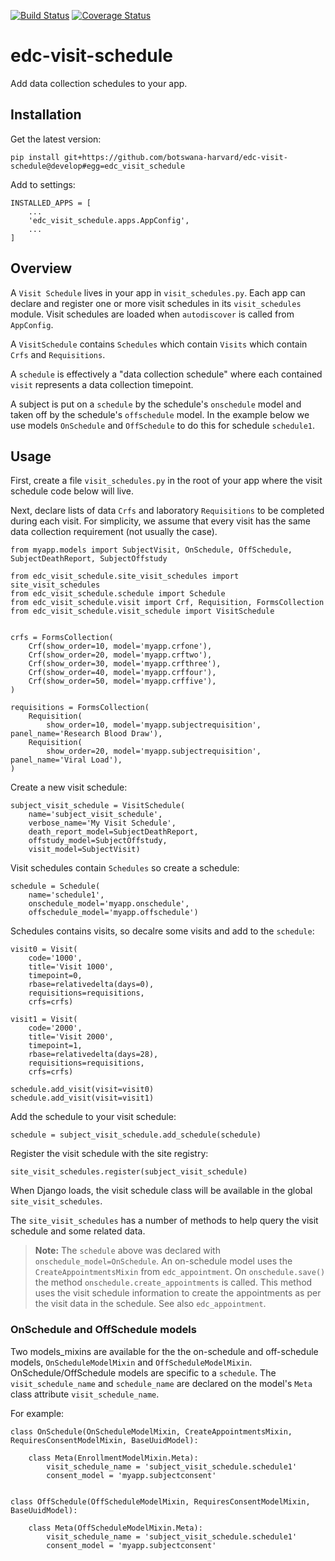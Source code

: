 [![Build Status](https://travis-ci.org/clinicedc/edc-visit-schedule.svg?branch=develop)](https://travis-ci.org/clinicedc/edc-visit-schedule)
[![Coverage Status](https://coveralls.io/repos/clinicedc/edc-visit-schedule/badge.svg)](https://coveralls.io/r/clinicedc/edc-visit-schedule)


# edc-visit-schedule

Add data collection schedules to your app.

## Installation

Get the latest version:

    pip install git+https://github.com/botswana-harvard/edc-visit-schedule@develop#egg=edc_visit_schedule

Add to settings:

    INSTALLED_APPS = [
        ...
        'edc_visit_schedule.apps.AppConfig',
        ...
    ]


## Overview

A `Visit Schedule` lives in your app in `visit_schedules.py`. Each app can declare and register one or more visit schedules in its `visit_schedules` module. Visit schedules are loaded when `autodiscover` is called from `AppConfig`.

A `VisitSchedule` contains `Schedules` which contain `Visits` which contain `Crfs` and `Requisitions`.

A `schedule` is effectively a "data collection schedule" where each contained `visit` represents a data collection timepoint.

A subject is put on a `schedule` by the schedule's `onschedule` model and taken off by the schedule's `offschedule` model. In the example below we use models `OnSchedule` and `OffSchedule` to do this for schedule `schedule1`.

## Usage

First, create a file `visit_schedules.py` in the root of your app where the visit schedule code below will live.

Next, declare lists of data `Crfs` and laboratory `Requisitions` to be completed during each visit. For simplicity, we assume that every visit has the same data collection requirement (not usually the case).

    from myapp.models import SubjectVisit, OnSchedule, OffSchedule, SubjectDeathReport, SubjectOffstudy

    from edc_visit_schedule.site_visit_schedules import site_visit_schedules
    from edc_visit_schedule.schedule import Schedule
    from edc_visit_schedule.visit import Crf, Requisition, FormsCollection
    from edc_visit_schedule.visit_schedule import VisitSchedule
    
    
    crfs = FormsCollection(
        Crf(show_order=10, model='myapp.crfone'),
        Crf(show_order=20, model='myapp.crftwo'),
        Crf(show_order=30, model='myapp.crfthree'),
        Crf(show_order=40, model='myapp.crffour'),
        Crf(show_order=50, model='myapp.crffive'),
    )
    
    requisitions = FormsCollection(
        Requisition(
            show_order=10, model='myapp.subjectrequisition', panel_name='Research Blood Draw'),
        Requisition(
            show_order=20, model='myapp.subjectrequisition', panel_name='Viral Load'),
    )

Create a new visit schedule:

    subject_visit_schedule = VisitSchedule(
        name='subject_visit_schedule',
        verbose_name='My Visit Schedule',
        death_report_model=SubjectDeathReport,
        offstudy_model=SubjectOffstudy,
        visit_model=SubjectVisit)


Visit schedules contain `Schedules` so create a schedule:

    schedule = Schedule(
        name='schedule1',
        onschedule_model='myapp.onschedule',
        offschedule_model='myapp.offschedule')

Schedules contains visits, so decalre some visits and add to the `schedule`:

    visit0 = Visit(
        code='1000',
        title='Visit 1000',
        timepoint=0,
        rbase=relativedelta(days=0),
        requisitions=requisitions,
        crfs=crfs)

    visit1 = Visit(
        code='2000',
        title='Visit 2000',
        timepoint=1,
        rbase=relativedelta(days=28),
        requisitions=requisitions,
        crfs=crfs)

    schedule.add_visit(visit=visit0)
    schedule.add_visit(visit=visit1)


Add the schedule to your visit schedule:

    schedule = subject_visit_schedule.add_schedule(schedule)

Register the visit schedule with the site registry:

    site_visit_schedules.register(subject_visit_schedule)

When Django loads, the visit schedule class will be available in the global `site_visit_schedules`.

The `site_visit_schedules` has a number of methods to help query the visit schedule and some related data.

> __Note:__ The `schedule` above was declared with `onschedule_model=OnSchedule`. An on-schedule model uses the `CreateAppointmentsMixin` from `edc_appointment`. On `onschedule.save()` the method `onschedule.create_appointments` is called. This method uses the visit schedule information to create the appointments as per the visit data in the schedule. See also `edc_appointment`.

### OnSchedule and OffSchedule models

Two models_mixins are available for the the on-schedule and off-schedule models, `OnScheduleModelMixin` and `OffScheduleModelMixin`. OnSchedule/OffSchedule models are specific to a `schedule`. The `visit_schedule_name` and `schedule_name` are declared on the model's `Meta` class attribute `visit_schedule_name`.

For example:

    class OnSchedule(OnScheduleModelMixin, CreateAppointmentsMixin, RequiresConsentModelMixin, BaseUuidModel):
        
        class Meta(EnrollmentModelMixin.Meta):
            visit_schedule_name = 'subject_visit_schedule.schedule1'
            consent_model = 'myapp.subjectconsent'
    
    
    class OffSchedule(OffScheduleModelMixin, RequiresConsentModelMixin, BaseUuidModel):
    
        class Meta(OffScheduleModelMixin.Meta):
            visit_schedule_name = 'subject_visit_schedule.schedule1'
            consent_model = 'myapp.subjectconsent'
